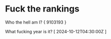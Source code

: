 # Fuck the rankings

Who the hell am I?
{ 9103193 }

What fucking year is it?
[ 2024-10-12T04:30:00Z ]
